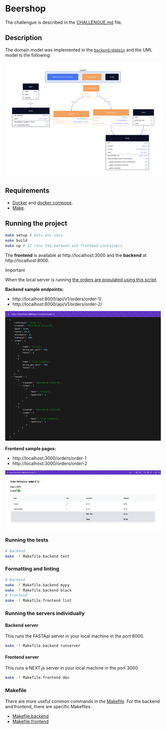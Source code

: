 # Beershop

The challengue is described in the [CHALLENGUE.md](CHALLENGUE.md) file.

## Description

The domain model was implemented in the [`backend/domain`](backend/domain) and the UML model is the following:

![model](assets/model.svg)

## Requirements

- [Docker](https://www.docker.com/) and [docker compose](https://docs.docker.com/compose/).
- [Make](https://www.gnu.org/software/make/).

## Running the project

```sh
make setup # Sets env vars.
make build
make up # It runs the backend and frontend containers
```

The **frontend** is available at http://localhost:3000 and the **backend** at http://localhost:8000.

> [!IMPORTANT]
> When the local server is running [the orders are populated using this script](backend/populate.py).

**Backend sample endpoints:**
- http://localhost:8000/api/v1/orders/order-1/
- http://localhost:8000/api/v1/orders/order-2/

![Backend order 2](assets/backend-order-2.png)

**Frontend sample pages:**
- http://localhost:3000/orders/order-1
- http://localhost:3000/orders/order-2

![Frontend order 2](assets/frontend-order-2.png)

### Running the tests

```sh
# Backend
make -f Makefile.backend test
```

### Formatting and linting

```sh
# Backend
make -f Makefile.backend mypy
make -f Makefile.backend black
# Frontend
make -f Makefile.frontend lint
```

### Running the servers individually

#### Backend server

This runs the FASTApi server in your local machine in the port 8000.
```sh
make -f Makefile.backend runserver
```


#### Frontend server

This runs a NEXT.js server in your local machine in the port 3000.
```sh
make -f Makefile.frontend dev
```

### Makefile

There are more useful common commands in the [Makefile](Makefile). For the backend and frontend, there are specific Makefiles.
  - [Makefile.backend](Makefile.backend)
  - [Makefile.frontend](Makefile.frontend)

